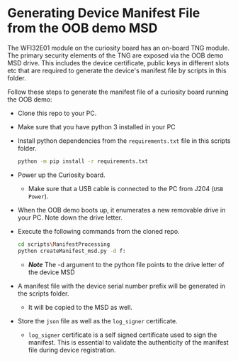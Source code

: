 # Generating Device Manifest File from the OOB demo MSD

The WFI32E01 module on the curiosity board has an on-board TNG module. The primary security elements of the TNG are exposed via the OOB demo MSD drive. This includes the device certificate, public keys in different slots etc that are required to generate the device's manifest file by scripts in this folder. 

Follow these steps to generate the manifest file of a curiosity board running the OOB demo:

- Clone this repo to your PC.
- Make sure that you have python 3 installed in your PC
- Install python dependencies from the `requirements.txt` file in this scripts folder. 
    ```sh
    python -m pip install -r requirements.txt
    ```
- Power up the Curiosity board.
    - Make sure that a USB cable is connected to the PC from J204 (`USB Power`).
- When the OOB demo boots up, it enumerates a new removable drive in your PC. Note down the drive letter.
- Execute the following commands from the cloned repo.
    ```sh
    cd scripts\ManifestProcessing
    python createManifest_msd.py -d f:
    ```
    - ***Note*** The -d argument to the python file points to the drive letter of the device MSD

- A manifest file with the device serial number prefix will be generated in the scripts folder.
    - It will be copied to the MSD as well.
- Store the `json` file as well as the `log_signer` certificate.
    - `log_signer` certificate is a self signed certificate used to sign the manifest. This is essential to validate the authenticity of the manifest file during device registration.